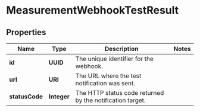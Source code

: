 

# MeasurementWebhookTestResult


## Properties

| Name | Type | Description | Notes |
|------------ | ------------- | ------------- | -------------|
|**id** | **UUID** | The unique identifier for the webhook. |  |
|**url** | **URI** | The URL where the test notification was sent. |  |
|**statusCode** | **Integer** | The HTTP status code returned by the notification target. |  |



